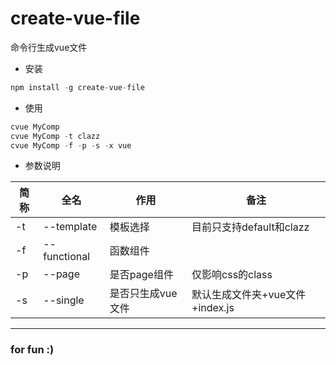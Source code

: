 # create-vue-file

命令行生成vue文件

* 安装
```javascript
npm install -g create-vue-file
```
* 使用
```javascript
cvue MyComp
cvue MyComp -t clazz
cvue MyComp -f -p -s -x vue
```
* 参数说明

简称|全名|作用|备注
--|--|--|--
-t|--template|模板选择|目前只支持default和clazz
-f|--functional|函数组件|
-p|--page|是否page组件|仅影响css的class
-s|--single|是否只生成vue文件|默认生成文件夹+vue文件+index.js

---

### for fun :)